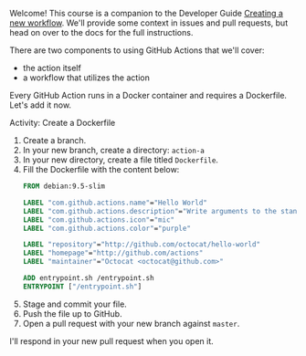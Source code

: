 Welcome! This course is a companion to the Developer Guide [Creating a new workflow](https://developer.github.com/actions/creating-workflows/creating-a-new-workflow/). We'll provide some context in issues and pull requests, but head on over to the docs for the full instructions.

There are two components to using GitHub Actions that we'll cover:
- the action itself
- a workflow that utilizes the action

Every GitHub Action runs in a Docker container and requires a Dockerfile. Let's add it now. 

Activity: Create a Dockerfile

1. Create a branch.
1. In your new branch, create a directory: `action-a`
1. In your new directory, create a file titled `Dockerfile`.
1. Fill the Dockerfile with the content below:
    ```Dockerfile
    FROM debian:9.5-slim

    LABEL "com.github.actions.name"="Hello World"
    LABEL "com.github.actions.description"="Write arguments to the standard output"
    LABEL "com.github.actions.icon"="mic"
    LABEL "com.github.actions.color"="purple"

    LABEL "repository"="http://github.com/octocat/hello-world"
    LABEL "homepage"="http://github.com/actions"
    LABEL "maintainer"="Octocat <octocat@github.com>"

    ADD entrypoint.sh /entrypoint.sh
    ENTRYPOINT ["/entrypoint.sh"]
    ```
1. Stage and commit your file.
1. Push the file up to GitHub.
1. Open a pull request with your new branch against `master`.

I'll respond in your new pull request when you open it.